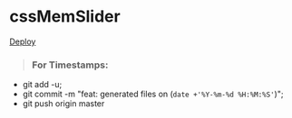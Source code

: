 # cssMemSlider

[Deploy](https://mrdoker1.github.io/cssMemSlider/cssMemSlider)

> ### For Timestamps:
- git add -u;
- git commit -m "feat: generated files on (`date +'%Y-%m-%d %H:%M:%S'`)";
- git push origin master